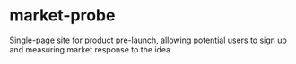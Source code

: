 # market-probe
Single-page site for product pre-launch, allowing potential users to sign up and measuring market response to the idea

